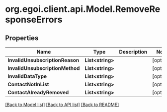 
# org.egoi.client.api.Model.RemoveResponseErrors

## Properties

Name | Type | Description | Notes
------------ | ------------- | ------------- | -------------
**InvalidUnsubscriptionReason** | **List&lt;string&gt;** |  | [optional] 
**InvalidUnsubscriptionMethod** | **List&lt;string&gt;** |  | [optional] 
**InvalidDataType** | **List&lt;string&gt;** |  | [optional] 
**ContactNotInList** | **List&lt;string&gt;** |  | [optional] 
**ContactAlreadyRemoved** | **List&lt;string&gt;** |  | [optional] 

[[Back to Model list]](../README.md#documentation-for-models)
[[Back to API list]](../README.md#documentation-for-api-endpoints)
[[Back to README]](../README.md)

